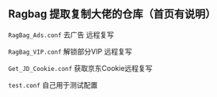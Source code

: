 ## Ragbag 提取复制大佬的仓库（首页有说明）



`RagBag_Ads.conf`  去广告 远程复写

`RagBag_VIP.conf`  解锁部分VIP 远程复写

`Get_JD_Cookie.conf`  获取京东Cookie远程复写

`test.conf`   自己用于测试配置
